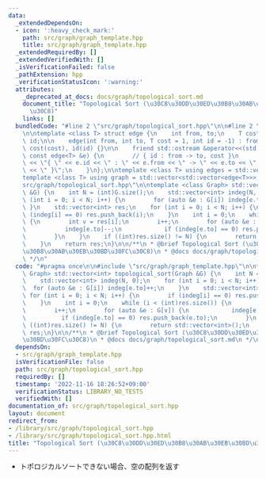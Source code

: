 ```yaml
---
data:
  _extendedDependsOn:
  - icon: ':heavy_check_mark:'
    path: src/graph/graph_template.hpp
    title: src/graph/graph_template.hpp
  _extendedRequiredBy: []
  _extendedVerifiedWith: []
  _isVerificationFailed: false
  _pathExtension: hpp
  _verificationStatusIcon: ':warning:'
  attributes:
    _deprecated_at_docs: docs/graph/topological_sort.md
    document_title: "Topological Sort (\u30C8\u30DD\u30ED\u30B8\u30AB\u30EB\u30BD\u30FC\
      \u30C8)"
    links: []
  bundledCode: "#line 2 \"src/graph/topological_sort.hpp\"\n\n#line 2 \"src/graph/graph_template.hpp\"\
    \n\ntemplate <class T> struct edge {\n    int from, to;\n    T cost;\n    int\
    \ id;\n\n    edge(int from, int to, T cost = 1, int id = -1) : from(from), to(to),\
    \ cost(cost), id(id) {}\n\n    friend std::ostream &operator<<(std::ostream &os,\
    \ const edge<T> &e) {\n        // { id : from -> to, cost }\n        return os\
    \ << \"{ \" << e.id << \" : \" << e.from << \" -> \" << e.to << \", \" << e.cost\
    \ << \" }\";\n    }\n};\n\ntemplate <class T> using edges = std::vector<edge<T>>;\n\
    template <class T> using graph = std::vector<std::vector<edge<T>>>;\n#line 4 \"\
    src/graph/topological_sort.hpp\"\n\ntemplate <class Graph> std::vector<int> topological_sort(Graph\
    \ &G) {\n    int N = (int)G.size();\n    std::vector<int> indeg(N, 0);\n    for\
    \ (int i = 0; i < N; i++) {\n        for (auto &e : G[i]) indeg[e.to]++;\n   \
    \ }\n    std::vector<int> res;\n    for (int i = 0; i < N; i++) {\n        if\
    \ (indeg[i] == 0) res.push_back(i);\n    }\n    int i = 0;\n    while (i < (int)res.size())\
    \ {\n        int v = res[i];\n        i++;\n        for (auto &e : G[v]) {\n \
    \           indeg[e.to]--;\n            if (indeg[e.to] == 0) res.push_back(e.to);\n\
    \        }\n    }\n    if ((int)res.size() != N) {\n        return std::vector<int>();\n\
    \    }\n    return res;\n}\n\n/**\n * @brief Topological Sort (\u30C8\u30DD\u30ED\
    \u30B8\u30AB\u30EB\u30BD\u30FC\u30C8)\n * @docs docs/graph/topological_sort.md\n\
    \ */\n"
  code: "#pragma once\n\n#include \"src/graph/graph_template.hpp\"\n\ntemplate <class\
    \ Graph> std::vector<int> topological_sort(Graph &G) {\n    int N = (int)G.size();\n\
    \    std::vector<int> indeg(N, 0);\n    for (int i = 0; i < N; i++) {\n      \
    \  for (auto &e : G[i]) indeg[e.to]++;\n    }\n    std::vector<int> res;\n   \
    \ for (int i = 0; i < N; i++) {\n        if (indeg[i] == 0) res.push_back(i);\n\
    \    }\n    int i = 0;\n    while (i < (int)res.size()) {\n        int v = res[i];\n\
    \        i++;\n        for (auto &e : G[v]) {\n            indeg[e.to]--;\n  \
    \          if (indeg[e.to] == 0) res.push_back(e.to);\n        }\n    }\n    if\
    \ ((int)res.size() != N) {\n        return std::vector<int>();\n    }\n    return\
    \ res;\n}\n\n/**\n * @brief Topological Sort (\u30C8\u30DD\u30ED\u30B8\u30AB\u30EB\
    \u30BD\u30FC\u30C8)\n * @docs docs/graph/topological_sort.md\n */\n"
  dependsOn:
  - src/graph/graph_template.hpp
  isVerificationFile: false
  path: src/graph/topological_sort.hpp
  requiredBy: []
  timestamp: '2022-11-16 18:26:52+09:00'
  verificationStatus: LIBRARY_NO_TESTS
  verifiedWith: []
documentation_of: src/graph/topological_sort.hpp
layout: document
redirect_from:
- /library/src/graph/topological_sort.hpp
- /library/src/graph/topological_sort.hpp.html
title: "Topological Sort (\u30C8\u30DD\u30ED\u30B8\u30AB\u30EB\u30BD\u30FC\u30C8)"
---
```

- トポロジカルソートできない場合、空の配列を返す
